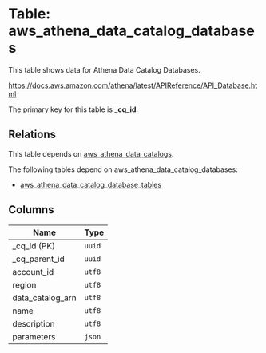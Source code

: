 # Table: aws_athena_data_catalog_databases

This table shows data for Athena Data Catalog Databases.

https://docs.aws.amazon.com/athena/latest/APIReference/API_Database.html

The primary key for this table is **_cq_id**.

## Relations

This table depends on [aws_athena_data_catalogs](aws_athena_data_catalogs.md).

The following tables depend on aws_athena_data_catalog_databases:
  - [aws_athena_data_catalog_database_tables](aws_athena_data_catalog_database_tables.md)

## Columns

| Name          | Type          |
| ------------- | ------------- |
|_cq_id (PK)|`uuid`|
|_cq_parent_id|`uuid`|
|account_id|`utf8`|
|region|`utf8`|
|data_catalog_arn|`utf8`|
|name|`utf8`|
|description|`utf8`|
|parameters|`json`|
